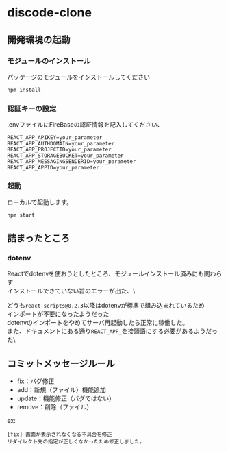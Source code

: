 # discode-clone

## 開発環境の起動

### モジュールのインストール
パッケージのモジュールをインストールしてください
```
npm install
```

### 認証キーの設定
.envファイルにFireBaseの認証情報を記入してください、

```
REACT_APP_APIKEY=your_parameter
REACT_APP_AUTHDOMAIN=your_parameter
REACT_APP_PROJECTID=your_parameter
REACT_APP_STORAGEBUCKET=your_parameter
REACT_APP_MESSAGINGSENDERID=your_parameter
REACT_APP_APPID=your_parameter
```

### 起動
ローカルで起動します。
```
npm start
```

## 詰まったところ

### dotenv
Reactでdotenvを使おうとしたところ、モジュールインストール済みにも関わらず\
インストールできていない旨のエラーが出た、\

どうも`react-scripts@0.2.3`以降はdotenvが標準で組み込まれているため\
インポートが不要になったようだった\
dotenvのインポートをやめてサーバ再起動したら正常に稼働した。\
また、ドキュメントにある通り`REACT_APP_`を接頭語にする必要があるようだった\

## コミットメッセージルール

- fix：バグ修正
- add：新規（ファイル）機能追加
- update：機能修正（バグではない）
- remove：削除（ファイル）

ex:
```
[fix] 画面が表示されなくなる不具合を修正
リダイレクト先の指定が正しくなかったため修正しました。
```